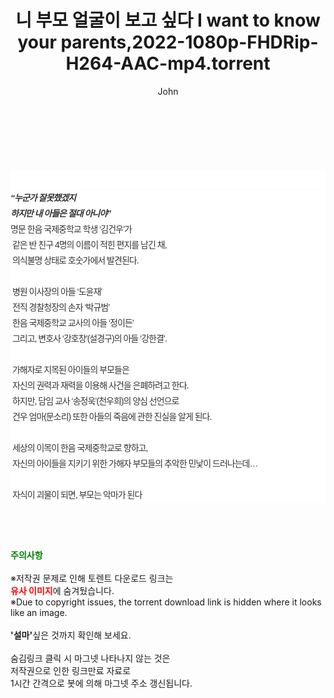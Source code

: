 ﻿---
layout: post
title:  "니 부모 얼굴이 보고 싶다 I want to know your parents,2022-1080p-FHDRip-H264-AAC-mp4.torrent"
author: John
categories: [ 영화 ]
tags: [  ]
image:  
description: "니 부모 얼굴이 보고 싶다 I want to know your parents,2022-1080p-FHDRip-H264-AAC-mp4 torrent 정보 공유"
toc: true
toc_sticky: true
---

<br>
<div class="view-img">
<a class="view_image" href="http://torrentmobile61.com/bbs/view_image.php?fn=%2Fdata%2Ffile%2Fmovie%2F1040166539_N6YowVOR_b46444bade0c2db7d0326939cae29fc55a701323.jpg" target="_blank"><img alt="" class="img-tag" content="http://torrentmobile61.com/data/file/movie/1040166539_N6YowVOR_b46444bade0c2db7d0326939cae29fc55a701323.jpg" itemprop="image" src="http://torrentmobile61.com/data/file/movie/1040166539_N6YowVOR_b46444bade0c2db7d0326939cae29fc55a701323.jpg"/></a><a class="view_image" href="http://torrentmobile61.com/bbs/view_image.php?fn=%2Fdata%2Ffile%2Fmovie%2F1040166539_5qDZlMv8_ba1def22e2875ab5fc5403e09a1526a45bb3ea99.jpg" target="_blank"><img alt="" class="img-tag" content="http://torrentmobile61.com/data/file/movie/1040166539_5qDZlMv8_ba1def22e2875ab5fc5403e09a1526a45bb3ea99.jpg" itemprop="image" src="http://torrentmobile61.com/data/file/movie/1040166539_5qDZlMv8_ba1def22e2875ab5fc5403e09a1526a45bb3ea99.jpg"/></a></div><div class="view-content" itemprop="description">
<p><br/></p><div class="title_area" style="margin:0px 0px 9px;padding:0px;list-style:none;font-family:'나눔고딕', NanumGothic, '돋움', Dotum, Helvetica, 'AppleSDGothicNeo-Medium', AppleGothic, sans-serif;height:30px;float:none;background-color:rgb(255,255,255);"><h4 class="h_story" style="margin:5px 10px 0px 0px;padding:0px;list-style:none;font-family:'돋움', sans-serif;height:18px;width:49px;background:url(&quot;https://ssl.pstatic.net/static/movie/2020/10/h_tx_sp5.png&quot;) no-repeat 0px -17px;float:left;"><strong class="blind" style="margin:0px;padding:0px;list-style:none;font-size:0px;font-family:inherit;color:inherit;width:1px;height:1px;line-height:0;">줄거리</strong></h4></div><h5 class="h_tx_story" style="margin:-7px 0px 1px;padding:0px;list-style:none;font-size:14px;font-family:'나눔고딕', NanumGothic, Helvetica, sans-serif;color:rgb(51,51,51);background-image:url(&quot;https://ssl.pstatic.net/static/movie/2014/01/blank.gif&quot;);letter-spacing:-1px;line-height:25px;background-color:rgb(255,255,255);">“누군가 잘못했겠지<br style="list-style:none;font-size:12px;font-family:'돋움', sans-serif;color:rgb(0,0,0);"/>하지만 내 아들은 절대 아니야”</h5><p class="con_tx" style="margin-top:-1px;margin-bottom:-6px;list-style:none;font-size:14px;font-family:'나눔고딕', NanumGothic, '돋움', Dotum, Helvetica, 'AppleSDGothicNeo-Medium', AppleGothic, sans-serif;color:rgb(51,51,51);background-image:url(&quot;https://ssl.pstatic.net/static/movie/2014/01/blank.gif&quot;);letter-spacing:-1px;line-height:25px;background-color:rgb(255,255,255);">명문 한음 국제중학교 학생 ‘김건우’가<br style="list-style:none;font-size:12px;font-family:'돋움', sans-serif;color:rgb(0,0,0);"/> 같은 반 친구 4명의 이름이 적힌 편지를 남긴 채,<br style="list-style:none;font-size:12px;font-family:'돋움', sans-serif;color:rgb(0,0,0);"/> 의식불명 상태로 호숫가에서 발견된다.<br style="list-style:none;font-size:12px;font-family:'돋움', sans-serif;color:rgb(0,0,0);"/> <br style="list-style:none;font-size:12px;font-family:'돋움', sans-serif;color:rgb(0,0,0);"/> 병원 이사장의 아들 ‘도윤재’<br style="list-style:none;font-size:12px;font-family:'돋움', sans-serif;color:rgb(0,0,0);"/> 전직 경찰청장의 손자 ‘박규범’<br style="list-style:none;font-size:12px;font-family:'돋움', sans-serif;color:rgb(0,0,0);"/> 한음 국제중학교 교사의 아들 ‘정이든’<br style="list-style:none;font-size:12px;font-family:'돋움', sans-serif;color:rgb(0,0,0);"/> 그리고, 변호사 ‘강호창’(설경구)의 아들 ‘강한결’.<br style="list-style:none;font-size:12px;font-family:'돋움', sans-serif;color:rgb(0,0,0);"/> <br style="list-style:none;font-size:12px;font-family:'돋움', sans-serif;color:rgb(0,0,0);"/> 가해자로 지목된 아이들의 부모들은<br style="list-style:none;font-size:12px;font-family:'돋움', sans-serif;color:rgb(0,0,0);"/> 자신의 권력과 재력을 이용해 사건을 은폐하려고 한다.<br style="list-style:none;font-size:12px;font-family:'돋움', sans-serif;color:rgb(0,0,0);"/> 하지만, 담임 교사 ‘송정욱’(천우희)의 양심 선언으로<br style="list-style:none;font-size:12px;font-family:'돋움', sans-serif;color:rgb(0,0,0);"/> 건우 엄마(문소리) 또한 아들의 죽음에 관한 진실을 알게 된다.<br style="list-style:none;font-size:12px;font-family:'돋움', sans-serif;color:rgb(0,0,0);"/> <br style="list-style:none;font-size:12px;font-family:'돋움', sans-serif;color:rgb(0,0,0);"/> 세상의 이목이 한음 국제중학교로 향하고,<br style="list-style:none;font-size:12px;font-family:'돋움', sans-serif;color:rgb(0,0,0);"/> 자신의 아이들을 지키기 위한 가해자 부모들의 추악한 민낯이 드러나는데…<br style="list-style:none;font-size:12px;font-family:'돋움', sans-serif;color:rgb(0,0,0);"/> <br style="list-style:none;font-size:12px;font-family:'돋움', sans-serif;color:rgb(0,0,0);"/> 자식이 괴물이 되면, 부모는 악마가 된다</p> </div>
    
<br><br><br>
<p data-ke-size="size16"><b><span style="color: green;">주의사항</span></b><br /><br />※저작권 문제로 인해 토렌트 다운로드 링크는<br /><b><span style="color: red;">유사 이미지</span></b>에 숨겨뒀습니다.<br />※Due to copyright issues, the torrent download link is hidden where it looks like an image.<br /><br /><b>'설마'</b>싶은 것까지 확인해 보세요.<br /><br />숨김링크 클릭 시 마그넷 나타나지 않는 것은<br />저작권으로 인한 링크만료 자료로<br />1시간 간격으로 봇에 의해 마그넷 주소 갱신됩니다.</p>
